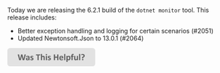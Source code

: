 Today we are releasing the 6.2.1 build of the `dotnet monitor` tool. This release includes:

- Better exception handling and logging for certain scenarios (#2051)
- Updated Newtonsoft.Json to 13.0.1 (#2064)

[<img src=/images/WasThisHelpful.png width="200"/>](https://www.research.net/r/DGDQWXH?src=releaseNotes)
